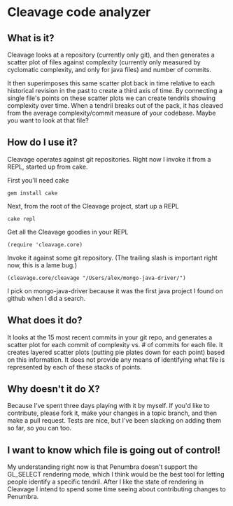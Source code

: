 # Cleavage code analyzer

## What is it?

Cleavage looks at a repository (currently only git), and then generates a scatter plot
of files against complexity (currently only measured by cyclomatic complexity, and only for java files)
 and number of commits.

It then superimposes this same scatter plot back in time relative to each historical revision in
the past to create a third axis of time. By connecting a single file's points on these scatter plots
we can create tendrils showing complexity over time. When a tendril breaks out of the pack, it has cleaved
from the average complexity/commit measure of your codebase. Maybe you want to look at that file?

## How do I use it?

Cleavage operates against git repositories. Right now I invoke it from a REPL, started up from cake.

First you'll need cake

    gem install cake

Next, from the root of the Cleavage project, start up a REPL

    cake repl

Get all the Cleavage goodies in your REPL

    (require 'cleavage.core)

Invoke it against some git repository. (The trailing slash is important right now, this is a lame bug.)

    (cleavage.core/cleavage "/Users/alex/mongo-java-driver/")

I pick on mongo-java-driver because it was the first java project I found on github when I did a search.


## What does it do?

It looks at the 15 most recent commits in your git repo, and generates a scatter plot for each commit of
complexity vs. # of commits for each file. It creates layered scatter plots (putting pie plates down for
each point) based on this information. It does not provide any means of identifying what file is 
represented by each of these stacks of points.

## Why doesn't it do X?

Because I've spent three days playing with it by myself. If you'd like to contribute, please fork it, 
make your changes in a topic branch, and then make a pull request. Tests are nice, but I've been slacking
on adding them so far, so you can too.

## I want to know which file is going out of control!

My understanding right now is that Penumbra doesn't support the GL_SELECT rendering mode, which I think would
be the best tool for letting people identify a specific tendril. After I like the state of rendering in Cleavage
I intend to spend some time seeing about contributing changes to Penumbra.
